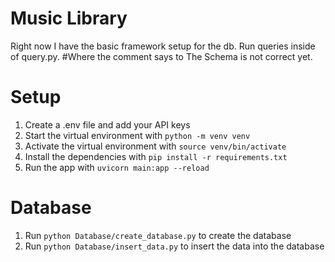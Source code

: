 # Music Library

Right now I have the basic framework setup for the db. Run queries inside of query.py. #Where the comment says to
The Schema is not correct yet.

# Setup

1. Create a .env file and add your API keys
2. Start the virtual environment with `python -m venv venv`
3. Activate the virtual environment with `source venv/bin/activate`
4. Install the dependencies with `pip install -r requirements.txt`
5. Run the app with `uvicorn main:app --reload`

# Database

1. Run `python Database/create_database.py` to create the database
2. Run `python Database/insert_data.py` to insert the data into the database



